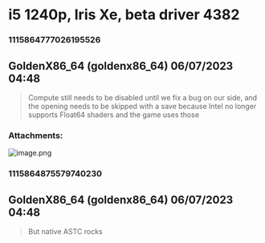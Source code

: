 # i5 1240p, Iris Xe, beta driver 4382
### 1115864777026195526
## GoldenX86_64 (goldenx86_64) 06/07/2023 04:48 

> Compute still needs to be disabled until we fix a bug on our side, and the opening needs to be skipped with a save because Intel no longer supports Float64 shaders and the game uses those
### Attachments: 
![image.png](https://yuzudiscordbackup.s3.us-west-2.amazonaws.com/files-media/1115864777026195526_image.png)

### 1115864875579740230
## GoldenX86_64 (goldenx86_64) 06/07/2023 04:48 

> But native ASTC rocks

